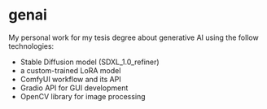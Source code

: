 # genai
My personal work for my tesis degree about generative AI using the follow technologies:
- Stable Diffusion model (SDXL_1.0_refiner)
- a custom-trained LoRA model
- ComfyUI workflow and its API
- Gradio API for GUI development
- OpenCV library for image processing 
